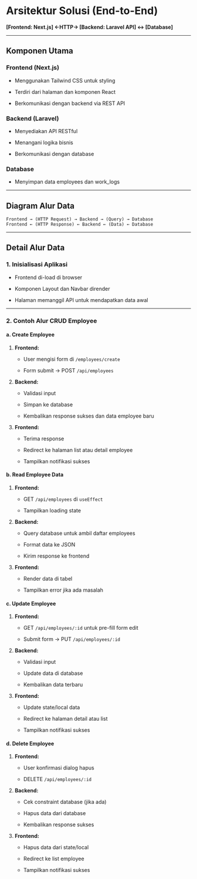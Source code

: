 
# Arsitektur Solusi (End-to-End)

**[Frontend: Next.js] ←HTTP→ [Backend: Laravel API] ↔ [Database]**

----------

## Komponen Utama

### Frontend (Next.js)

-   Menggunakan Tailwind CSS untuk styling
    
-   Terdiri dari halaman dan komponen React
    
-   Berkomunikasi dengan backend via REST API
    

### Backend (Laravel)

-   Menyediakan API RESTful
    
-   Menangani logika bisnis
    
-   Berkomunikasi dengan database
    

### Database

-   Menyimpan data employees dan work_logs
    

----------

## Diagram Alur Data

```
Frontend → (HTTP Request) → Backend → (Query) → Database
Frontend ← (HTTP Response) ← Backend ← (Data) ← Database
```

----------

## Detail Alur Data

### 1. Inisialisasi Aplikasi

-   Frontend di-load di browser
    
-   Komponen Layout dan Navbar dirender
    
-   Halaman memanggil API untuk mendapatkan data awal
    

----------

### 2. Contoh Alur CRUD Employee

#### a. Create Employee

1.  **Frontend:**
    
    -   User mengisi form di `/employees/create`
        
    -   Form submit → POST `/api/employees`
        
2.  **Backend:**
    
    -   Validasi input
        
    -   Simpan ke database
        
    -   Kembalikan response sukses dan data employee baru
        
3.  **Frontend:**
    
    -   Terima response
        
    -   Redirect ke halaman list atau detail employee
        
    -   Tampilkan notifikasi sukses
        

#### b. Read Employee Data

1.  **Frontend:**
    
    -   GET `/api/employees` di `useEffect`
        
    -   Tampilkan loading state
        
2.  **Backend:**
    
    -   Query database untuk ambil daftar employees
        
    -   Format data ke JSON
        
    -   Kirim response ke frontend
        
3.  **Frontend:**
    
    -   Render data di tabel
        
    -   Tampilkan error jika ada masalah
        

#### c. Update Employee

1.  **Frontend:**
    
    -   GET `/api/employees/:id` untuk pre-fill form edit
        
    -   Submit form → PUT `/api/employees/:id`
        
2.  **Backend:**
    
    -   Validasi input
        
    -   Update data di database
        
    -   Kembalikan data terbaru
        
3.  **Frontend:**
    
    -   Update state/local data
        
    -   Redirect ke halaman detail atau list
        
    -   Tampilkan notifikasi sukses
        

#### d. Delete Employee

1.  **Frontend:**
    
    -   User konfirmasi dialog hapus
        
    -   DELETE `/api/employees/:id`
        
2.  **Backend:**
    
    -   Cek constraint database (jika ada)
        
    -   Hapus data dari database
        
    -   Kembalikan response sukses
        
3.  **Frontend:**
    
    -   Hapus data dari state/local
        
    -   Redirect ke list employee
        
    -   Tampilkan notifikasi sukses
        
